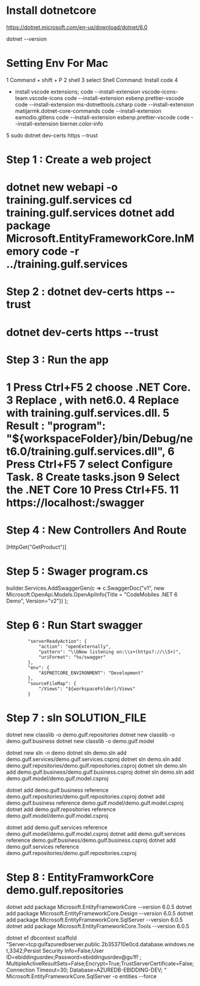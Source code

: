 
# Install dotnetcore
https://dotnet.microsoft.com/en-us/download/dotnet/6.0

dotnet --version

# Setting Env For Mac
1 Command + shift + P
2 shell
3 select Shell Command: Install code
4
- install vscode extensions;
  code --install-extension vscode-icons-team.vscode-icons
  code --install-extension esbenp.prettier-vscode
  code --install-extension ms-dotnettools.csharp
  code --install-extension matijarmk.dotnet-core-commands
  code --install-extension eamodio.gitlens
  code --install-extension esbenp.prettier-vscode
  code --install-extension bierner.color-info

5 sudo dotnet dev-certs https --trust
# Step 1 : Create a web project

dotnet new webapi -o training.gulf.services
cd training.gulf.services
dotnet add package Microsoft.EntityFrameworkCore.InMemory
code -r ../training.gulf.services
===================================
# Step 2 : dotnet dev-certs https --trust

dotnet dev-certs https --trust
===================================
# Step 3 : Run the app

1 Press Ctrl+F5
2 choose .NET Core.
3 Replace <insert-target-framework-here>, with net6.0.
4 Replace <insert-project-name-here> with training.gulf.services.dll.
5 Result :  "program": "${workspaceFolder}/bin/Debug/net6.0/training.gulf.services.dll",
6 Press Ctrl+F5
7 select Configure Task.
8 Create tasks.json
9 Select the .NET Core
10 Press Ctrl+F5.
11 https://localhost:<port>/swagger
===================================
# Step 4 : New Controllers And Route
 [HttpGet("GetProduct")]

# Step 5 : Swager program.cs
builder.Services.AddSwaggerGen(c =>
    c.SwaggerDoc("v1", new Microsoft.OpenApi.Models.OpenApiInfo{Title = "CodeMobiles .NET 6 Demo", Version="v2"})
);

# Step 6 : Run Start swagger

            "serverReadyAction": {
                "action": "openExternally",
                "pattern": "\\bNow listening on:\\s+(https?://\\S+)",
                "uriFormat": "%s/swagger"
            },
            "env": {
                "ASPNETCORE_ENVIRONMENT": "Development"
            },
            "sourceFileMap": {
                "/Views": "${workspaceFolder}/Views"
            }


# Step 7 : sln SOLUTION_FILE
dotnet new classlib -o demo.gulf.repositories
dotnet new classlib -o demo.gulf.business
dotnet new classlib -o demo.gulf.model

dotnet new sln -n demo
dotnet sln demo.sln add demo.gulf.services/demo.gulf.services.csproj
dotnet sln demo.sln add demo.gulf.repositories/demo.gulf.repositories.csproj
dotnet sln demo.sln add demo.gulf.business/demo.gulf.business.csproj
dotnet sln demo.sln add demo.gulf.model/demo.gulf.model.csproj

dotnet add demo.gulf.business reference demo.gulf.repositories/demo.gulf.repositories.csproj
dotnet add demo.gulf.business reference demo.gulf.model/demo.gulf.model.csproj
dotnet add demo.gulf.repositories reference demo.gulf.model/demo.gulf.model.csproj

dotnet add demo.gulf.services reference demo.gulf.model/demo.gulf.model.csproj
dotnet add demo.gulf.services reference demo.gulf.business/demo.gulf.business.csproj
dotnet add demo.gulf.services reference demo.gulf.repositories/demo.gulf.repositories.csproj

# Step 8 : EntityFramworkCore demo.gulf.repositories

dotnet add package Microsoft.EntityFrameworkCore --version 6.0.5
dotnet add package Microsoft.EntityFrameworkCore.Design --version 6.0.5
dotnet add package Microsoft.EntityFrameworkCore.SqlServer --version 6.0.5
dotnet add package Microsoft.EntityFrameworkCore.Tools --version 6.0.5


dotnet ef dbcontext scaffold "Server=tcp:gulfazuredbserver.public.2b353710e0cd.database.windows.net,3342;Persist Security Info=False;User ID=ebiddingusrdev;Password=ebiddingusrdev@gu1f! ; MultipleActiveResultSets=False;Encrypt=True;TrustServerCertificate=False;Connection Timeout=30; Database=AZUREDB-EBIDDING-DEV; " Microsoft.EntityFrameworkCore.SqlServer -o entities --force